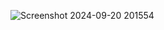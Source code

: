 ![Screenshot 2024-09-20 201554](https://github.com/user-attachments/assets/8f071603-215a-4017-89a4-0151736407b8)
